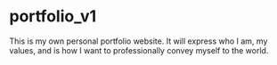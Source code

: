 # portfolio_v1
This is my own personal portfolio website. It will express who I am, my values, and is how I want to professionally convey myself to the world. 
